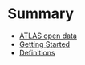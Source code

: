 # Summary

* [ATLAS open data](README.md)
* [Getting Started](chapter1.md)
* [Definitions](definitions.md)

